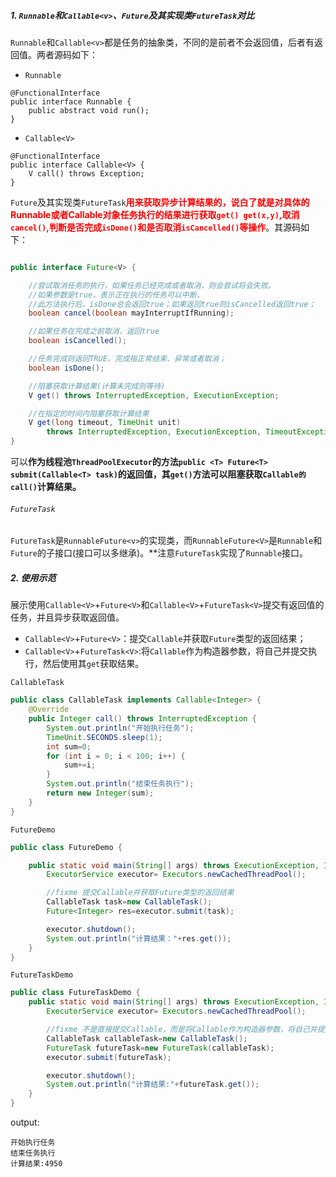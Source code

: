 
##### 1. `Runnable`和`Callable<v>`、`Future`及其实现类`FutureTask`对比

`Runnable`和`Callable<v>`都是任务的抽象类，不同的是前者不会返回值，后者有返回值。两者源码如下：

- `Runnable`
```
@FunctionalInterface
public interface Runnable {
    public abstract void run();
}
```

- `Callable<V>`
```
@FunctionalInterface
public interface Callable<V> {
    V call() throws Exception;
}
```

`Future`及其实现类`FutureTask`<font color=red>**用来获取异步计算结果的，说白了就是对具体的Runnable或者Callable对象任务执行的结果进行获取`get() get(x,y)`,取消`cancel()`,判断是否完成`isDone()`和是否取消`isCancelled()`等操作**</font>。其源码如下：
```java

public interface Future<V> {

    //尝试取消任务的执行，如果任务已经完成或者取消，则会尝试将会失败。
    //如果参数是true，表示正在执行的任务可以中断，
    //此方法执行后，isDone总会返回true；如果返回true则isCancelled返回true；
    boolean cancel(boolean mayInterruptIfRunning);

    //如果任务在完成之前取消，返回true
    boolean isCancelled();

    //任务完成则返回TRUE，完成指正常结束、异常或者取消；
    boolean isDone();

    //阻塞获取计算结果(计算未完成则等待)
    V get() throws InterruptedException, ExecutionException;

    //在指定的时间内阻塞获取计算结果
    V get(long timeout, TimeUnit unit)
        throws InterruptedException, ExecutionException, TimeoutException;
}
```

可以**作为线程池`ThreadPoolExecutor`的方法`public <T> Future<T> submit(Callable<T> task)`的返回值，其`get()`方法可以阻塞获取`Callable的call()`计算结果。**


###### `FutureTask`
`FutureTask`是`RunnableFuture<v>`的实现类，而`RunnableFuture<V>`是`Runnable`和`Future`的子接口(接口可以多继承)。**注意`FutureTask`实现了`Runnable`接口。

##### 2. 使用示范

展示使用`Callable<V>`+`Future<V>`和`Callable<V>`+`FutureTask<V>`提交有返回值的任务，并且异步获取返回值。

- `Callable<V>`+`Future<V>`：提交`Callable`并获取`Future`类型的返回结果；
- `Callable<V>`+`FutureTask<V>`:将`Callable`作为构造器参数，将自己并提交执行，然后使用其`get`获取结果。



`CallableTask`

```java
public class CallableTask implements Callable<Integer> {
    @Override
    public Integer call() throws InterruptedException {
        System.out.println("开始执行任务");
        TimeUnit.SECONDS.sleep(1);
        int sum=0;
        for (int i = 0; i < 100; i++) {
            sum+=i;
        }
        System.out.println("结束任务执行");
        return new Integer(sum);
    }
}
```

`FutureDemo`
```java
public class FutureDemo {

    public static void main(String[] args) throws ExecutionException, InterruptedException {
        ExecutorService executor= Executors.newCachedThreadPool();

        //fixme 提交Callable并获取Future类型的返回结果
        CallableTask task=new CallableTask();
        Future<Integer> res=executor.submit(task);

        executor.shutdown();
        System.out.println("计算结果："+res.get());
    }
}
```

`FutureTaskDemo`
```java
public class FutureTaskDemo {
    public static void main(String[] args) throws ExecutionException, InterruptedException {
        ExecutorService executor= Executors.newCachedThreadPool();

        //fixme 不是直接提交Callable，而是将Callable作为构造器参数，将自己并提交执行，然后使用其get获取结果
        CallableTask callableTask=new CallableTask();
        FutureTask futureTask=new FutureTask(callableTask);
        executor.submit(futureTask);

        executor.shutdown();
        System.out.println("计算结果:"+futureTask.get());
    }
}
```

output:
```
开始执行任务
结束任务执行
计算结果:4950
```